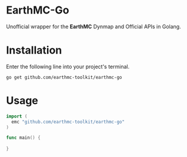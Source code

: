 # EarthMC-Go
Unofficial wrapper for the **EarthMC** Dynmap and Official APIs in Golang.<br>

# Installation
Enter the following line into your project's terminal.

```console
go get github.com/earthmc-toolkit/earthmc-go
```

# Usage
```go
import (
  emc "github.com/earthmc-toolkit/earthmc-go"
)

func main() {
  
}
```
